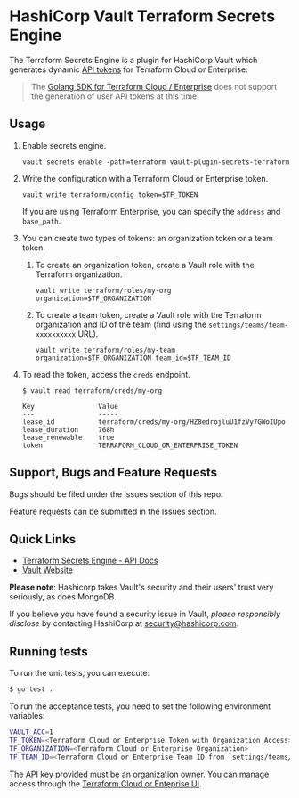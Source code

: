# HashiCorp Vault Terraform Secrets Engine

The Terraform Secrets Engine is a plugin for HashiCorp Vault which generates
dynamic [API tokens](https://www.terraform.io/docs/cloud/users-teams-organizations/api-tokens.html)
for Terraform Cloud or Enterprise.

> The [Golang SDK for Terraform Cloud / Enterprise](https://github.com/hashicorp/go-tfe)
> does not support the generation
> of user API tokens at this time.

## Usage

1. Enable secrets engine.
   ```shell
   vault secrets enable -path=terraform vault-plugin-secrets-terraform
   ```

1. Write the configuration with a Terraform Cloud or Enterprise token.
   ```shell
   vault write terraform/config token=$TF_TOKEN
   ```
   If you are using Terraform Enterprise, you can specify the `address` and `base_path`.

1. You can create two types of tokens: an organization token or a team token.

   1. To create an organization token, create a Vault role with the Terraform organization.
      ```shell
      vault write terraform/roles/my-org organization=$TF_ORGANIZATION
      ```

   1. To create a team token, create a Vault role with the Terraform organization and
      ID of the team (find using the `settings/teams/team-xxxxxxxxxx` URL).
      ```shell
      vault write terraform/roles/my-team organization=$TF_ORGANIZATION team_id=$TF_TEAM_ID
      ```

1. To read the token, access the `creds` endpoint.
   ```shell
   $ vault read terraform/creds/my-org

   Key                Value
   ---                -----
   lease_id           terraform/creds/my-org/HZ8edrojluU1fzVy7GWoIUpo
   lease_duration     768h
   lease_renewable    true
   token              TERRAFORM_CLOUD_OR_ENTERPRISE_TOKEN
   ```

## Support, Bugs and Feature Requests

Bugs should be filed under the Issues section of this repo.

Feature requests can be submitted in the Issues section.

## Quick Links
- [Terraform Secrets Engine - API Docs](https://www.terraform.io/docs/cloud/users-teams-organizations/api-tokens.html)
- [Vault Website](https://www.vaultproject.io)

**Please note**: Hashicorp takes Vault's security and their users' trust very seriously, as does MongoDB.

If you believe you have found a security issue in Vault, _please responsibly disclose_ by
contacting HashiCorp at [security@hashicorp.com](mailto:security@hashicorp.com).

## Running tests

To run the unit tests, you can execute:

```bash
$ go test .
```

To run the acceptance tests, you need to set the following environment variables:

```bash
VAULT_ACC=1
TF_TOKEN=<Terraform Cloud or Enterprise Token with Organization Access>
TF_ORGANIZATION=<Terraform Cloud or Enterprise Organization>
TF_TEAM_ID=<Terraform Cloud or Enterprise Team ID from `settings/teams/team-xxxxxxxxxxxx`>
```

The API key provided must be an organization owner. You can manage access through the
[Terraform Cloud or Enteprise UI](https://www.terraform.io/docs/cloud/users-teams-organizations/teams.html#the-owners-team).
